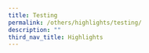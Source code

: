 ```yaml
---
title: Testing
permalink: /others/highlights/testing/
description: ""
third_nav_title: Highlights
---
```

